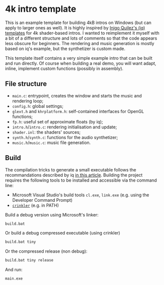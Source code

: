 # 4k intro template

This is an example template for building 4kB intros on Windows (but can apply to
larger ones as well). It is highly inspired by
[Inigo Quilez's (iq) templates](https://madethisthing.com/iq/Demo-Framework-4k)
for 4k shader-based intros. I wanted to reimplement it myself with a bit of
a different structure and lots of comments so that the code appears less obscure
for beginners. The rendering and music generation is mostly based on iq's example,
but the synthetizer is custom made.

This template itself contains a very simple example intro that
can be built and run directly. Of course when building a real demo, you will want adapt, inline, implement custom functions (possibly in assembly).

## File structure

- `main.c`: entrypoint, creates the window and starts the music and rendering loop;
- `config.h`: global settings;
- `glext.h` and `khrplatform.h`: self-contained interfaces for OpenGL functions;
- `fp.h`: useful set of approximate floats (by iq);
- `intro.h`/`intro.c`: rendering initialisation and update;
- `shader.inl`: the shaders' sources;
- `synth.h`/`synth.c`: functions for the audio synthetizer;
- `music.h`/`music.c`: music file generation.

## Build

The compilation tricks to generate a small executable follows the recommandations described
by iq [in this article](https://iquilezles.org/articles/compilingsmall/).
Building the project requires the following tools to be installed and accessible via the command line:
- Microsoft Visual Studio's build tools `cl.exe`, `link.exe`
(e.g. using the Developer Command Prompt)
- [`crinkler`](https://github.com/runestubbe/Crinkler) (e.g. in PATH)

Build a debug version using Microsoft's linker:

```bash
build.bat
```

Or build a debug compressed executable (using crinkler)

```bash
build.bat tiny
```

Or the compressed release (non debug):

```bash
build.bat tiny release
```

And run:

```bash
main.exe
```